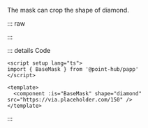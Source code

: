 The mask can crop the shape of diamond.

::: raw

<MaskDiamond />

:::

::: details Code

```vue
<script setup lang="ts">
import { BaseMask } from '@point-hub/papp'
</script>

<template>
  <component :is="BaseMask" shape="diamond" src="https://via.placeholder.com/150" />
</template>
```

:::
